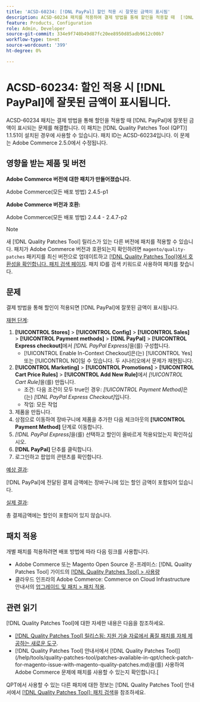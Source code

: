 ```yaml
---
title: 'ACSD-60234: [!DNL PayPal] 할인 적용 시 잘못된 금액이 표시됨'
description: ACSD-60234 패치를 적용하여 결제 방법을 통해 할인을 적용할 때  [!DNL PayPal] 잘못된 금액이 표시되는 Adobe Commerce 문제를 해결합니다.
feature: Products, Configuration
role: Admin, Developer
source-git-commit: 334e9f740b49d87fc20ee8950d85adb9612c00b7
workflow-type: tm+mt
source-wordcount: '399'
ht-degree: 0%

---
```


# ACSD-60234: 할인 적용 시 [!DNL PayPal]에 잘못된 금액이 표시됩니다.

ACSD-60234 패치는 결제 방법을 통해 할인을 적용할 때 [!DNL PayPal]에 잘못된 금액이 표시되는 문제를 해결합니다. 이 패치는 [!DNL Quality Patches Tool (QPT)] 1.1.51이 설치된 경우에 사용할 수 있습니다. 패치 ID는 ACSD-60234입니다. 이 문제는 Adobe Commerce 2.5.0에서 수정됩니다.

## 영향을 받는 제품 및 버전

**Adobe Commerce 버전에 대한 패치가 만들어졌습니다.**

Adobe Commerce(모든 배포 방법) 2.4.5-p1

**Adobe Commerce 버전과 호환:**

Adobe Commerce(모든 배포 방법) 2.4.4 - 2.4.7-p2

>[!NOTE]
>
>새 [!DNL Quality Patches Tool] 릴리스가 있는 다른 버전에 패치를 적용할 수 있습니다. 패치가 Adobe Commerce 버전과 호환되는지 확인하려면 `magento/quality-patches` 패키지를 최신 버전으로 업데이트하고 [[!DNL Quality Patches Tool]에서 호환성을 확인합니다. 패치 검색 페이지](https://experienceleague.adobe.com/tools/commerce-quality-patches/index.html). 패치 ID를 검색 키워드로 사용하여 패치를 찾습니다.

## 문제

결제 방법을 통해 할인이 적용되면 [!DNL PayPal]에 잘못된 금액이 표시됩니다.

<u>재현 단계</u>:

1. **[!UICONTROL Stores]** > **[!UICONTROL Config]** > **[!UICONTROL Sales]** > **[!UICONTROL Payment methods]** > **[!DNL PayPal]** > **[!UICONTROL Express checkout]**&#x200B;에서 *[!DNL PayPal Express]*&#x200B;을(를) 구성합니다.
   * [!UICONTROL Enable In-Context Checkout]은(는) [!UICONTROL Yes] 또는 [!UICONTROL NO]일 수 있습니다. 두 시나리오에서 문제가 재현됩니다.
1. **[!UICONTROL Marketing]** > **[!UICONTROL Promotions]** > **[!UICONTROL Cart Price Rules]** > **[!UICONTROL Add New Rule]**&#x200B;에서 *[!UICONTROL Cart Rule]*&#x200B;을(를) 만듭니다.
   * 조건: 다음 조건이 모두 true인 경우: *[!UICONTROL Payment Method]*&#x200B;은(는) *[!DNL PayPal Express Checkout]*&#x200B;입니다.
   * 작업: 모든 작업
1. 제품을 만듭니다.
1. 상점으로 이동하여 장바구니에 제품을 추가한 다음 체크아웃의 **[!UICONTROL Payment Method]** 단계로 이동합니다.
1. *[!DNL PayPal Express]*&#x200B;을(를) 선택하고 할인이 올바르게 적용되었는지 확인하십시오.
1. **[!DNL PayPal]** 단추를 클릭합니다.
1. 로그인하고 팝업의 콘텐츠를 확인합니다.

<u>예상 결과</u>:

[!DNL PayPal]에 전달된 결제 금액에는 장바구니에 있는 할인 금액이 포함되어 있습니다.

<u>실제 결과</u>:

총 결제금액에는 할인이 포함되어 있지 않습니다.

## 패치 적용

개별 패치를 적용하려면 배포 방법에 따라 다음 링크를 사용합니다.

* Adobe Commerce 또는 Magento Open Source 온-프레미스: [!DNL Quality Patches Tool] 가이드의 [[!DNL Quality Patches Tool] > 사용량](/help/tools/quality-patches-tool/usage.md)
* 클라우드 인프라의 Adobe Commerce: Commerce on Cloud Infrastructure 안내서의 [업그레이드 및 패치 > 패치 적용](https://experienceleague.adobe.com/docs/commerce-cloud-service/user-guide/develop/upgrade/apply-patches.html).

## 관련 읽기

[!DNL Quality Patches Tool]에 대한 자세한 내용은 다음을 참조하세요.

* [[!DNL Quality Patches Tool] 릴리스됨: 지원 기술 자료에서 품질 패치를 자체 제공하는 새로운 도구](https://experienceleague.adobe.com/en/docs/commerce-knowledge-base/kb/announcements/commerce-announcements/magento-quality-patches-released-new-tool-to-self-serve-quality-patches).
* [!DNL Quality Patches Tool] 안내서에서  [!DNL Quality Patches Tool]](/help/tools/quality-patches-tool/patches-available-in-qpt/check-patch-for-magento-issue-with-magento-quality-patches.md)을(를) 사용하여 Adobe Commerce 문제에 패치를 사용할 수 있는지 확인합니다.[

QPT에서 사용할 수 있는 다른 패치에 대한 정보는 [!DNL Quality Patches Tool] 안내서에서 [[!DNL Quality Patches Tool]: 패치 검색](https://experienceleague.adobe.com/tools/commerce-quality-patches/index.html)을 참조하세요.
